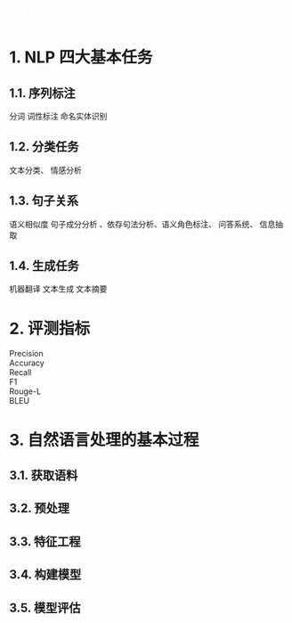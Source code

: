 <font face="微软雅黑" color=white size=6>NLP</font><br/>
# 1. NLP 四大基本任务

## 1.1. 序列标注
分词 词性标注 命名实体识别

## 1.2. 分类任务
文本分类、 情感分析

## 1.3. 句子关系
语义相似度 句子成分分析 、依存句法分析、语义角色标注、 问答系统、 信息抽取

## 1.4. 生成任务
机器翻译 文本生成 文本摘要

# 2. 评测指标
Precision <br/>
Accuracy<br/>
Recall<br/>
F1<br/>
Rouge-L<br/>
BLEU<br/>

# 3. 自然语言处理的基本过程

## 3.1. 获取语料

## 3.2. 预处理

## 3.3. 特征工程

## 3.4. 构建模型

## 3.5. 模型评估

